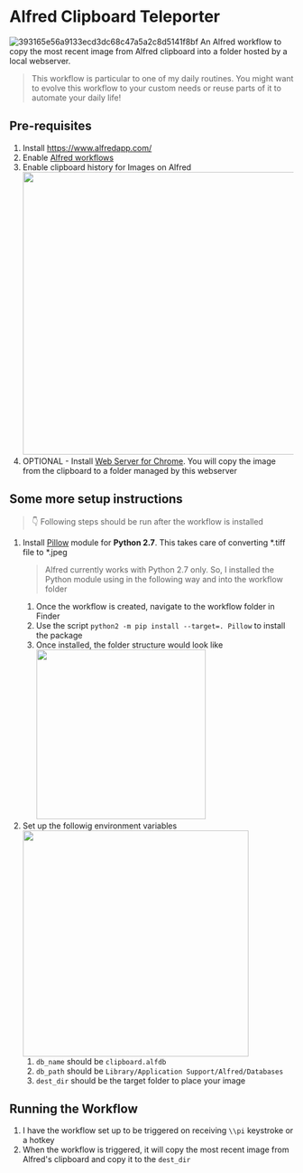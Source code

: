 # Alfred Clipboard Teleporter
![393165e56a9133ecd3dc68c47a5a2c8d5141f8bf](https://user-images.githubusercontent.com/1700689/120085243-4412c500-c08b-11eb-9cea-7d973894c38e.jpg)
An Alfred workflow to copy the most recent image from Alfred clipboard into a folder hosted by a local webserver. 
> This workflow is particular to one of my daily routines. You might want to evolve this workflow to your custom needs or reuse parts of it to automate your daily life!

## Pre-requisites
1. Install https://www.alfredapp.com/
1. Enable [Alfred workflows](https://www.alfredapp.com/workflows/)
1. Enable clipboard history for Images on Alfred <img src="https://user-images.githubusercontent.com/1700689/120085326-10846a80-c08c-11eb-93dc-98ce8a9688db.png" width = 500>
1. OPTIONAL - Install [Web Server for Chrome](https://chrome.google.com/webstore/detail/web-server-for-chrome/ofhbbkphhbklhfoeikjpcbhemlocgigb?utm_source=chrome-ntp-launcher). You will copy the image from the clipboard to a folder managed by this webserver
## Some more setup instructions
>  👇️ Following steps should be run after the workflow is installed
1. Install [Pillow](https://python-pillow.org/) module for **Python 2.7**. This takes care of converting \*.tiff file to \*.jpeg
    > Alfred currently works with Python 2.7 only. So, I installed the Python module using in the following way and into the workflow folder
    1. Once the workflow is created, navigate to the workflow folder in Finder
    1. Use the script `python2 -m pip install --target=. Pillow` to install the package
    1. Once installed, the folder structure would look like <img src="https://user-images.githubusercontent.com/1700689/120085484-60affc80-c08d-11eb-8732-9e9d4256d0a0.png" width=300>
1. Set up the followig environment variables <img src="https://user-images.githubusercontent.com/1700689/120085523-c00e0c80-c08d-11eb-8623-fe77801dd5bc.png" width=400>
    1. `db_name` should be `clipboard.alfdb`
    2. `db_path` should be `Library/Application Support/Alfred/Databases`
    3. `dest_dir` should be the target folder to place your image

## Running the Workflow
1. I have the workflow set up to be triggered on receiving `\\pi` keystroke or a hotkey
2. When the workflow is triggered, it will copy the most recent image from Alfred's clipboard and copy it to the `dest_dir`


